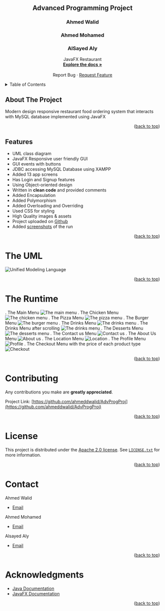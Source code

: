 



<div id="top"></div>

  <h2 align="center">Advanced Programming Project</h2>
  <h3 align="center">Ahmed Walid</h3>
  <h3 align="center">Ahmed Mohamed</h3>
  <h3 align="center">AlSayed Aly</h3>
  
  <p align="center">
    JavaFX Restaurant
    <br />
    <a href="https://github.com/ahmeddwalid/AdvProgProj/blob/main/README.md"><strong>Explore the docs »</strong></a>
    <br />
    <br />
    <a "https://github.com/ahmeddwalid/AdvProgProj/issues">Report Bug</a>
    ·
    <a href="https://github.com/ahmeddwalid/AdvProgProj/pulls">Request Feature</a>
  </p>
</div>



<!-- TABLE OF CONTENTS -->
<details>
  <summary>Table of Contents</summary>
  <ol>
    <li>
      <a href="#about-the-project">About The Project</a>
   </li>
   <li><a href="#features">Features</a></li>
    <li><a href="#the-uml">The UML</a></li>
    <li><a href="#the-runtime">The Runtime</a></li>
    <li><a href="#contributing">Contributing</a></li>
    <li><a href="#license">License</a></li>
    <li><a href="#contact">Contact</a></li>
    <li>
    <a href="#acknowledgments">Acknowledgments</a>
    </li>
  </ol>
</details>


<!-- ABOUT THE PROJECT -->
## About The Project


Modern design responsive restaurant food ordering system that interacts with MySQL database implemented using JavaFX


<p align="right">(<a href="#top">back to top</a>)</p>



<!-- FEATURES -->
## Features

- UML class diagram
- JavaFX Responsive user friendly GUI
- GUI events with buttons
- JDBC accessing MySQL Database using XAMPP
- Added 13 app screens
- Has Login and Signup features
- Using Object-oriented design 
- Written in **clean code** and provided comments
- Added Encapsulation
- Added Polymorphism
- Added Overloading and Overriding
- Used CSS for styling
- High Quality images & assets
- Project uploaded on [Github](https://github.com/ahmeddwalid/AdvProgProj)
- Added [screenshots](https://github.com/ahmeddwalid/AdvProgProj/tree/main/Runtime) of the run 

<p align="right">(<a href="#top">back to top</a>)</p>



<!--UML-->
# The UML

![Unified Modeling Language](UML.png "The UML")

<p align="right">(<a href="#top">back to top</a>)</p>



<!--RUNTIME-->
# The Runtime

. The Main Menu
![The main menu](Runtime/HomeScreen.png)
. The Chicken Menu
![The chicken menu](Runtime/ChickenMenu.png)
. The Pizza Menu
![The pizza menu](Runtime/PizzaMenu.png)
. The Burger Menu
![The burger menu](Runtime/BurgersMenu.png)
. The Drinks Menu 
![The drinks menu](Runtime/DrinksMenu1.png)
. The Drinks Menu after scrolling
![The drinks menu](Runtime/DrinksMenu2.png)
. The Desserts Menu
![The desserts menu](Runtime/DessertsMenu.png)
. The Contact us Menu
![Contact us](Runtime/ContactUs.png)
. The About Us Menu
![About us](Runtime/AboutUs.png)
. The Location Menu
![Location](Runtime/Location.png)
. The Profile Menu
![Profile](Runtime/Profile.png)
. The Checkout Menu with the price of each product type
![Checkout](Runtime/Checkout.png)

<p align="right">(<a href="#top">back to top</a>)</p>



<!-- CONTRIBUTING -->
# Contributing

Any contributions you make are **greatly appreciated**.


Project Link: [https://github.com/ahmeddwalid/AdvProgProj](https://github.com/ahmeddwalid/AdvProgProj)

<p align="right">(<a href="#top">back to top</a>)</p>



<!-- LICENSE -->
# License

This project is distributed under the [Apache 2.0 license](https://choosealicense.com/licenses/apache-2.0/). See
[```LICENSE.txt```](/LICENSE) for more information.

<p align="right">(<a href="#top">back to top</a>)</p>



<!-- CONTACT -->
# Contact

Ahmed Walid
- [Email](ahmedwalid.c3301@gmail.com)

Ahmed Mohamed
- [Email](ahmedelgeen3@gmail.com)

Alsayed Aly
- [Email](sayedalymadany@gmail.com)
<p align="right">(<a href="#top">back to top</a>)</p>



<!-- ACKNOWLEDGMENTS -->
# Acknowledgments

* [Java Documentation](https://docs.oracle.com/en/java/)
* [JavaFX Documentation](https://openjfx.io/openjfx-docs/)

<p align="right">(<a href="#top">back to top</a>)</p>

